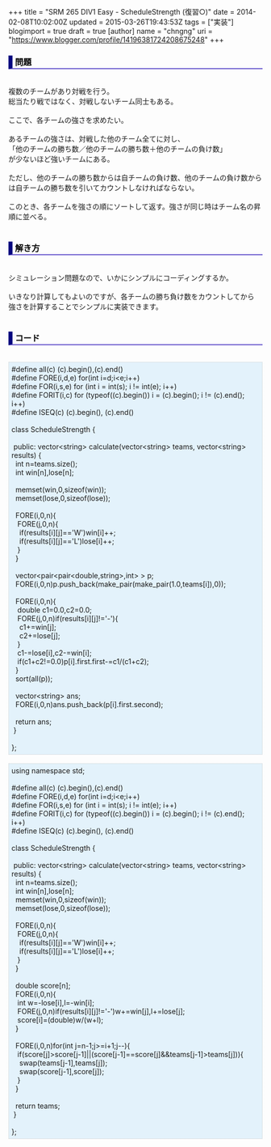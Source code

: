+++
title = "SRM 265 DIV1 Easy - ScheduleStrength (復習○)"
date = 2014-02-08T10:02:00Z
updated = 2015-03-26T19:43:53Z
tags = ["実装"]
blogimport = true
draft = true
[author]
	name = "chngng"
	uri = "https://www.blogger.com/profile/14196381724208675248"
+++

<div dir="ltr" style="text-align: left;" trbidi="on"><h3 style="border-bottom: 2px solid slateblue; border-left: 8px solid navy; color: black; padding: 0px 0px 1px 5px;">問題 </h3><br />複数のチームがあり対戦を行う。<br />総当たり戦ではなく、対戦しないチーム同士もある。<br /><br />ここで、各チームの強さを求めたい。<br /><br />あるチームの強さは、対戦した他のチーム全てに対し、<br />「他のチームの勝ち数／他のチームの勝ち数＋他のチームの負け数」<br />が少ないほど強いチームにある。<br /><br />ただし、他のチームの勝ち数からは自チームの負け数、他のチームの負け数からは自チームの勝ち数を引いてカウントしなければならない。<br /><br />このとき、各チームを強さの順にソートして返す。強さが同じ時はチーム名の昇順に並べる。<br /><br /><h3 style="border-bottom: 2px solid slateblue; border-left: 8px solid navy; color: black; padding: 0px 0px 1px 5px;">解き方 </h3><br />シミュレーション問題なので、いかにシンプルにコーディングするか。<br /><br />いきなり計算してもよいのですが、各チームの勝ち負け数をカウントしてから<br />強さを計算することでシンプルに実装できます。<br /><br /><h3 style="border-bottom: 2px solid slateblue; border-left: 8px solid navy; color: black; padding: 0px 0px 1px 5px;">コード </h3><br /><div style="background-color: #e3f2fb; border: 1px dotted #CCCCCC; padding: 5px;">#define all(c) (c).begin(),(c).end()<br />#define FORE(i,d,e) for(int i=d;i&lt;e;i++)<br />#define FOR(i,s,e) for (int i = int(s); i != int(e); i++)<br />#define FORIT(i,c) for (typeof((c).begin()) i = (c).begin(); i != (c).end(); i++)<br />#define ISEQ(c) (c).begin(), (c).end()<br /><br />class ScheduleStrength {<br /><br /><span class="Apple-tab-span" style="white-space: pre;"> </span>public: vector&lt;string&gt; calculate(vector&lt;string&gt; teams, vector&lt;string&gt; results) {<br /><span class="Apple-tab-span" style="white-space: pre;">  </span>int n=teams.size();<br /><span class="Apple-tab-span" style="white-space: pre;">  </span>int win[n],lose[n];<br /><br /><span class="Apple-tab-span" style="white-space: pre;">  </span>memset(win,0,sizeof(win));<br /><span class="Apple-tab-span" style="white-space: pre;">  </span>memset(lose,0,sizeof(lose));<br /><br /><span class="Apple-tab-span" style="white-space: pre;">  </span>FORE(i,0,n){<br /><span class="Apple-tab-span" style="white-space: pre;">   </span>FORE(j,0,n){<br /><span class="Apple-tab-span" style="white-space: pre;">    </span>if(results[i][j]=='W')win[i]++;<br /><span class="Apple-tab-span" style="white-space: pre;">    </span>if(results[i][j]=='L')lose[i]++;<br /><span class="Apple-tab-span" style="white-space: pre;">   </span>}<br /><span class="Apple-tab-span" style="white-space: pre;">  </span>}<br /><br /><span class="Apple-tab-span" style="white-space: pre;">  </span>vector&lt;pair&lt;pair&lt;double,string&gt;,int&gt; &gt; p;<br /><span class="Apple-tab-span" style="white-space: pre;">  </span>FORE(i,0,n)p.push_back(make_pair(make_pair(1.0,teams[i]),0));<br /><br /><span class="Apple-tab-span" style="white-space: pre;">  </span>FORE(i,0,n){<br /><span class="Apple-tab-span" style="white-space: pre;">   </span>double c1=0.0,c2=0.0;<br /><span class="Apple-tab-span" style="white-space: pre;">   </span>FORE(j,0,n)if(results[i][j]!='-'){<br /><span class="Apple-tab-span" style="white-space: pre;">    </span>c1+=win[j];<br /><span class="Apple-tab-span" style="white-space: pre;">    </span>c2+=lose[j];<br /><span class="Apple-tab-span" style="white-space: pre;">   </span>}<br /><span class="Apple-tab-span" style="white-space: pre;">   </span>c1-=lose[i],c2-=win[i];<br /><span class="Apple-tab-span" style="white-space: pre;">   </span>if(c1+c2!=0.0)p[i].first.first-=c1/(c1+c2);<br /><span class="Apple-tab-span" style="white-space: pre;">  </span>}<br /><span class="Apple-tab-span" style="white-space: pre;">  </span>sort(all(p));<br /><br /><span class="Apple-tab-span" style="white-space: pre;">  </span>vector&lt;string&gt; ans;<br /><span class="Apple-tab-span" style="white-space: pre;">  </span>FORE(i,0,n)ans.push_back(p[i].first.second);<br /><br /><span class="Apple-tab-span" style="white-space: pre;">  </span>return ans;<br /><span class="Apple-tab-span" style="white-space: pre;"> </span>}<br /><br />};</div><br /><div style="background-color: #e3f2fb; border: 1px dotted #CCCCCC; padding: 5px;">using namespace std;<br /><br />#define all(c) (c).begin(),(c).end()<br />#define FORE(i,d,e) for(int i=d;i&lt;e;i++)<br />#define FOR(i,s,e) for (int i = int(s); i != int(e); i++)<br />#define FORIT(i,c) for (typeof((c).begin()) i = (c).begin(); i != (c).end(); i++)<br />#define ISEQ(c) (c).begin(), (c).end()<br /><br />class ScheduleStrength {<br /><br /><span class="Apple-tab-span" style="white-space: pre;"> </span>public: vector&lt;string&gt; calculate(vector&lt;string&gt; teams, vector&lt;string&gt; results) {<br /><span class="Apple-tab-span" style="white-space: pre;">  </span>int n=teams.size();<br /><span class="Apple-tab-span" style="white-space: pre;">  </span>int win[n],lose[n];<br /><span class="Apple-tab-span" style="white-space: pre;">  </span>memset(win,0,sizeof(win));<br /><span class="Apple-tab-span" style="white-space: pre;">  </span>memset(lose,0,sizeof(lose));<br /><br /><span class="Apple-tab-span" style="white-space: pre;">  </span>FORE(i,0,n){<br /><span class="Apple-tab-span" style="white-space: pre;">   </span>FORE(j,0,n){<br /><span class="Apple-tab-span" style="white-space: pre;">    </span>if(results[i][j]=='W')win[i]++;<br /><span class="Apple-tab-span" style="white-space: pre;">    </span>if(results[i][j]=='L')lose[i]++;<br /><span class="Apple-tab-span" style="white-space: pre;">   </span>}<br /><span class="Apple-tab-span" style="white-space: pre;">  </span>}<br /><br /><span class="Apple-tab-span" style="white-space: pre;">  </span>double score[n];<br /><span class="Apple-tab-span" style="white-space: pre;">  </span>FORE(i,0,n){<br /><span class="Apple-tab-span" style="white-space: pre;">   </span>int w=-lose[i],l=-win[i];<br /><span class="Apple-tab-span" style="white-space: pre;">   </span>FORE(j,0,n)if(results[i][j]!='-')w+=win[j],l+=lose[j];<br /><span class="Apple-tab-span" style="white-space: pre;">   </span>score[i]=(double)w/(w+l);<br /><span class="Apple-tab-span" style="white-space: pre;">  </span>}<br /><br /><span class="Apple-tab-span" style="white-space: pre;">  </span>FORE(i,0,n)for(int j=n-1;j&gt;=i+1;j--){<br /><span class="Apple-tab-span" style="white-space: pre;">   </span>if(score[j]&gt;score[j-1]||(score[j-1]==score[j]&amp;&amp;teams[j-1]&gt;teams[j])){<br /><span class="Apple-tab-span" style="white-space: pre;">    </span>swap(teams[j-1],teams[j]);<br /><span class="Apple-tab-span" style="white-space: pre;">    </span>swap(score[j-1],score[j]);<br /><span class="Apple-tab-span" style="white-space: pre;">   </span>}<br /><span class="Apple-tab-span" style="white-space: pre;">  </span>}<br /><br /><span class="Apple-tab-span" style="white-space: pre;">  </span>return teams;<br /><span class="Apple-tab-span" style="white-space: pre;"> </span>}<br /><br />};</div></div>
